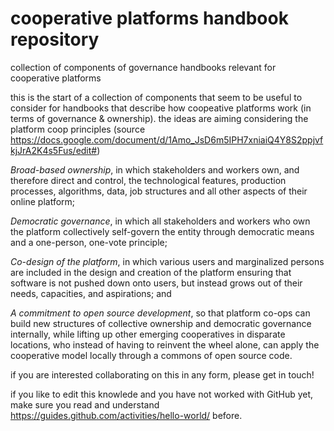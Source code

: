 # cooperative platforms handbook repository
collection of components of governance handbooks relevant for cooperative platforms


this is the start of a collection of components that seem to be useful to consider for  handbooks that describe how coopeative platforms work (in terms of governance & ownership). the ideas are aiming considering the platform coop principles (source https://docs.google.com/document/d/1Amo_JsD6m5IPH7xniaiQ4Y8S2ppjvfkjJrA2K4s5Fus/edit#)

*Broad-based ownership*, in which stakeholders and workers own, and therefore direct and control, the technological features, production processes, algorithms, data, job structures and all other aspects of their online platform; 

*Democratic governance*, in which all stakeholders and workers who own the platform collectively self-govern the entity through democratic means and a one-person, one-vote principle; 

*Co-design of the platform*, in which various users and marginalized persons are included in the design and creation of the platform ensuring that software is not pushed down onto users, but instead grows out of their needs, capacities, and aspirations; and

*A commitment to open source development*, so that platform co-ops can build new structures of collective ownership and democratic governance internally, while lifting up other emerging cooperatives in disparate locations, who instead of having to reinvent the wheel alone, can apply the cooperative model locally through a commons of open source code.


if you are interested collaborating on this in any form, please get in touch!

if you like to edit this knowlede and you have not worked with GitHub yet, make sure you read and understand https://guides.github.com/activities/hello-world/ before.

